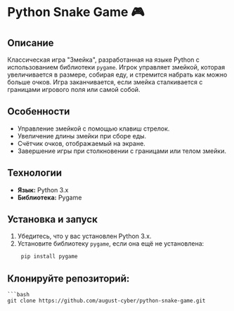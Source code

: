 # Python Snake Game 🎮

## Описание
Классическая игра "Змейка", разработанная на языке Python с использованием библиотеки `pygame`. Игрок управляет змейкой, которая увеличивается в размере, собирая еду, и стремится набрать как можно больше очков. Игра заканчивается, если змейка сталкивается с границами игрового поля или самой собой.

## Особенности
- Управление змейкой с помощью клавиш стрелок.
- Увеличение длины змейки при сборе еды.
- Счётчик очков, отображаемый на экране.
- Завершение игры при столкновении с границами или телом змейки.

## Технологии
- **Язык:** Python 3.x
- **Библиотека:** Pygame

## Установка и запуск
1. Убедитесь, что у вас установлен Python 3.x.
2. Установите библиотеку `pygame`, если она ещё не установлена:
   ```bash
    pip install pygame

## Клонируйте репозиторий:
    ```bash
    git clone https://github.com/august-cyber/python-snake-game.git

